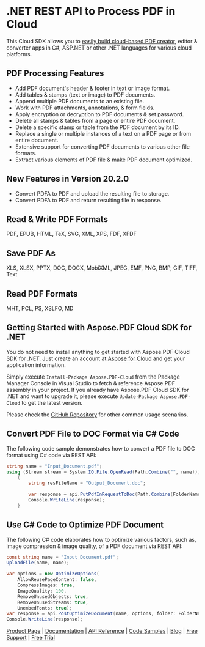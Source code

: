 # .NET REST API to Process PDF in Cloud

This Cloud SDK allows you to [easily build cloud-based PDF creator](https://products.aspose.cloud/pdf/net), editor & converter apps in C#, ASP.NET or other .NET languages for various cloud platforms.

## PDF Processing Features

- Add PDF document's header & footer in text or image format.
- Add tables & stamps (text or image) to PDF documents.
- Append multiple PDF documents to an existing file.
- Work with PDF attachments, annotations, & form fields.
- Apply encryption or decryption to PDF documents & set password.
- Delete all stamps & tables from a page or entire PDF document.
- Delete a specific stamp or table from the PDF document by its ID.
- Replace a single or multiple instances of a text on a PDF page or from entire document.
- Extensive support for converting PDF documents to various other file formats.
- Extract various elements of PDF file & make PDF document optimized.

## New Features in Version 20.2.0

- Convert PDFA to PDF and upload the resulting file to storage.
- Convert PDFA to PDF and return resulting file in response.

## Read & Write PDF Formats

PDF, EPUB, HTML, TeX, SVG, XML, XPS, FDF, XFDF

## Save PDF As

XLS, XLSX, PPTX, DOC, DOCX, MobiXML, JPEG, EMF, PNG, BMP, GIF, TIFF, Text

## Read PDF Formats

MHT, PCL, PS, XSLFO, MD

## Getting Started with Aspose.PDF Cloud SDK for .NET

You do not need to install anything to get started with Aspose.PDF Cloud SDK for .NET. Just create an account at [Aspose for Cloud](https://dashboard.aspose.cloud/#/apps) and get your application information.

Simply execute `Install-Package Aspose.PDF-Cloud` from the Package Manager Console in Visual Studio to fetch & reference Aspose.PDF assembly in your project. If you already have Aspose.PDF Cloud SDK for .NET and want to upgrade it, please execute `Update-Package Aspose.PDF-Cloud` to get the latest version.

Please check the [GitHub Repository](https://github.com/aspose-pdf-cloud/aspose-pdf-cloud-dotnet) for other common usage scenarios.

## Convert PDF File to DOC Format via C# Code

The following code sample demonstrates how to convert a PDF file to DOC format using C# code via REST API:

```csharp
string name = "Input_Document.pdf";
using (Stream stream = System.IO.File.OpenRead(Path.Combine("", name)))
    {
        string resFileName = "Output_Document.doc";

        var response = api.PutPdfInRequestToDoc(Path.Combine(FolderName, resFileName), file: stream);
        Console.WriteLine(response);
    }
```

## Use C# Code to Optimize PDF Document

The following C# code elaborates how to optimize various factors, such as, image compression & image quality, of a PDF document via REST API:

```csharp
const string name = "Input_Document.pdf";
UploadFile(name, name);

var options = new OptimizeOptions(
    AllowReusePageContent: false,
    CompressImages: true,
    ImageQuality: 100,
    RemoveUnusedObjects: true,
    RemoveUnusedStreams: true,
    UnembedFonts: true);
var response = api.PostOptimizeDocument(name, options, folder: FolderName);
Console.WriteLine(response);
```

[Product Page](https://products.aspose.cloud/pdf/net) | [Documentation](https://docs.aspose.cloud/display/pdfcloud/Home) | [API Reference](https://apireference.aspose.cloud/pdf/) | [Code Samples](https://github.com/aspose-pdf-cloud/aspose-pdf-cloud-dotnet) | [Blog](https://blog.aspose.cloud/category/pdf/) | [Free Support](https://forum.aspose.cloud/c/pdf) | [Free Trial](https://dashboard.aspose.cloud/#/apps)
